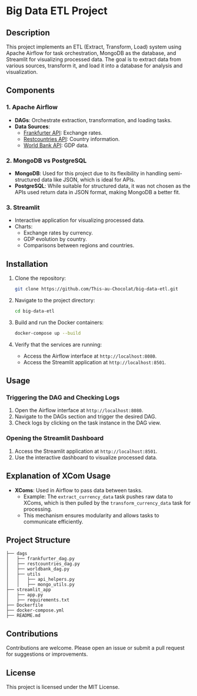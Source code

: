 # Big Data ETL Project

## Description
This project implements an ETL (Extract, Transform, Load) system using Apache Airflow for task orchestration, MongoDB as the database, and Streamlit for visualizing processed data. The goal is to extract data from various sources, transform it, and load it into a database for analysis and visualization.

## Components

### 1. Apache Airflow
- **DAGs**: Orchestrate extraction, transformation, and loading tasks.
- **Data Sources**:
  - [Frankfurter API](https://www.frankfurter.app/): Exchange rates.
  - [Restcountries API](https://restcountries.com/): Country information.
  - [World Bank API](https://data.worldbank.org/): GDP data.

### 2. MongoDB vs PostgreSQL
- **MongoDB**: Used for this project due to its flexibility in handling semi-structured data like JSON, which is ideal for APIs.
- **PostgreSQL**: While suitable for structured data, it was not chosen as the APIs used return data in JSON format, making MongoDB a better fit.

### 3. Streamlit
- Interactive application for visualizing processed data.
- Charts:
  - Exchange rates by currency.
  - GDP evolution by country.
  - Comparisons between regions and countries.

## Installation

1. Clone the repository:
   ```bash
   git clone https://github.com/This-au-Chocolat/big-data-etl.git
   ```

2. Navigate to the project directory:
   ```bash
   cd big-data-etl
   ```

3. Build and run the Docker containers:
   ```bash
   docker-compose up --build
   ```

4. Verify that the services are running:
   - Access the Airflow interface at `http://localhost:8080`.
   - Access the Streamlit application at `http://localhost:8501`.

## Usage

### Triggering the DAG and Checking Logs
1. Open the Airflow interface at `http://localhost:8080`.
2. Navigate to the DAGs section and trigger the desired DAG.
3. Check logs by clicking on the task instance in the DAG view.

### Opening the Streamlit Dashboard
1. Access the Streamlit application at `http://localhost:8501`.
2. Use the interactive dashboard to visualize processed data.

## Explanation of XCom Usage
- **XComs**: Used in Airflow to pass data between tasks.
  - Example: The `extract_currency_data` task pushes raw data to XComs, which is then pulled by the `transform_currency_data` task for processing.
  - This mechanism ensures modularity and allows tasks to communicate efficiently.

## Project Structure
```
├── dags
│   ├── frankfurter_dag.py
│   ├── restcountries_dag.py
│   ├── worldbank_dag.py
│   ├── utils
│   │   ├── api_helpers.py
│   │   ├── mongo_utils.py
├── streamlit_app
│   ├── app.py
│   ├── requirements.txt
├── Dockerfile
├── docker-compose.yml
├── README.md
```

## Contributions
Contributions are welcome. Please open an issue or submit a pull request for suggestions or improvements.

## License
This project is licensed under the MIT License.